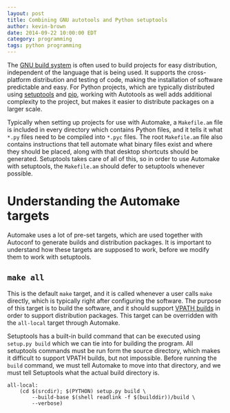 ```yaml
---
layout: post
title: Combining GNU autotools and Python setuptools
author: kevin-brown
date: 2014-09-22 10:00:00 EDT
category: programming
tags: python programming
---
```


The [GNU build system][gnu-build] is often used to build projects for easy
distribution, independent of the language that is being used. It supports
the cross-platform distribution and testing of code, making the installation of
software predictable and easy. For Python projects, which are typically
distributed using [setuptools][] and [pip][], working with Autotools as well
adds additional complexity to the project, but makes it easier to distribute
packages on a larger scale.

Typically when setting up projects for use with Automake, a `Makefile.am` file
is included in every directory which contains Python files, and it tells it
what `*.py` files need to be compiled into `*.pyc` files. The root `Makefile.am`
file also contains instructions that tell automate what binary files exist and
where they should be placed, along with that desktop shortcuts should be
generated. Setuptools takes care of all of this, so in order to use Automake
with setuptools, the `Makefile.am` should defer to setuptools whenever possible.

# Understanding the Automake targets

Automake uses a lot of pre-set targets, which are used together with Autoconf to
generate builds and distribution packages. It is important to understand how
these targets are supposed to work, before we modify them to work with
setuptools.

## `make all`

This is the default `make` target, and it is called whenever a user calls `make`
directly, which is typically right after configuring the software. The purpose
of this target is to build the software, and it should support
[VPATH builds][vpath-builds] in order to support distribution packages. This
target can be overridden with the `all-local` target through Automake.

Setuptools has a built-in build command that can be executed using
`setup.py build` which we can tie into for building the program. All setuptools
commands must be run form the source directory, which makes it difficult to
support VPATH builds, but not impossible. Before running the `build` command,
we must tell Automake to move into that directory, and we must tell Setuptools
what the actual build directory is.

~~~
all-local:
    (cd $(srcdir); $(PYTHON) setup.py build \
        --build-base $(shell readlink -f $(builddir))/build \
        --verbose)
~~~



[gnu-build]: https://en.wikipedia.org/wiki/GNU_build_system
[pip]: https://pip.pypa.io/
[setuptools]: https://pythonhosted.org/setuptools/
[vpath-builds]: https://www.gnu.org/software/automake/manual/html_node/VPATH-Builds.html

